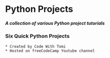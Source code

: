 # Python Projects

#####  A collection of various Python project tutorials

### Six Quick Python Projects  
    * Created by Code With Tomi  
    * Hosted on freeCodeCamp Youtube channel  
